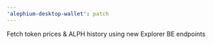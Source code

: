 ```yaml
---
'alephium-desktop-wallet': patch
---
```


Fetch token prices & ALPH history using new Explorer BE endpoints
